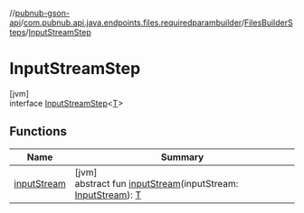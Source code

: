 //[pubnub-gson-api](../../../../index.md)/[com.pubnub.api.java.endpoints.files.requiredparambuilder](../../index.md)/[FilesBuilderSteps](../index.md)/[InputStreamStep](index.md)

# InputStreamStep

[jvm]\
interface [InputStreamStep](index.md)&lt;[T](index.md)&gt;

## Functions

| Name | Summary |
|---|---|
| [inputStream](input-stream.md) | [jvm]<br>abstract fun [inputStream](input-stream.md)(inputStream: [InputStream](https://docs.oracle.com/javase/8/docs/api/java/io/InputStream.html)): [T](index.md) |
